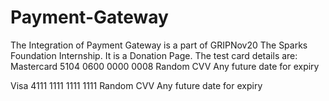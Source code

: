 # Payment-Gateway
The Integration of Payment Gateway is a part of GRIPNov20 The Sparks Foundation Internship.
It is a Donation Page.
The test card details are:
Mastercard
5104 0600 0000 0008
Random CVV
Any future date for expiry

Visa
4111 1111 1111 1111
Random CVV
Any future date for expiry
